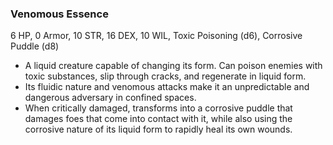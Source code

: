 ### Venomous Essence

6 HP, 0 Armor, 10 STR, 16 DEX, 10 WIL, Toxic Poisoning (d6), Corrosive Puddle (d8)

- A liquid creature capable of changing its form. Can poison enemies with toxic substances, slip through cracks, and regenerate in liquid form.
- Its fluidic nature and venomous attacks make it an unpredictable and dangerous adversary in confined spaces.
- When critically damaged, transforms into a corrosive puddle that damages foes that come into contact with it, while also using the corrosive nature of its liquid form to rapidly heal its own wounds.

